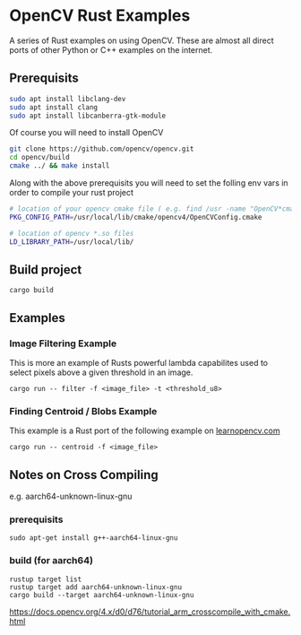 # OpenCV Rust Examples
A series of Rust examples on using OpenCV.  These are almost all direct ports of other Python or C++ examples on the internet.

## Prerequisits

``` bash
sudo apt install libclang-dev
sudo apt install clang
sudo apt install libcanberra-gtk-module
```

Of course you will need to install OpenCV

``` bash
git clone https://github.com/opencv/opencv.git
cd opencv/build
cmake ../ && make install
```

Along with the above prerequisits you will need to set the folling env vars in order to compile your rust project

``` bash
# location of your opencv cmake file ( e.g. find /usr -name "OpenCV*cmake")
PKG_CONFIG_PATH=/usr/local/lib/cmake/opencv4/OpenCVConfig.cmake

# location of opencv *.so files
LD_LIBRARY_PATH=/usr/local/lib/
```

## Build project
```
cargo build 
```

## Examples
### Image Filtering Example
This is more an example of Rusts powerful lambda capabilites used to select pixels above a given threshold in an image.

```
cargo run -- filter -f <image_file> -t <threshold_u8>
```



### Finding Centroid / Blobs Example
This example is a Rust port of the following example on [learnopencv.com](https://learnopencv.com/find-center-of-blob-centroid-using-opencv-cpp-python/)

```
cargo run -- centroid -f <image_file>
```




## Notes on Cross Compiling 
e.g. aarch64-unknown-linux-gnu 
### prerequisits
```
sudo apt-get install g++-aarch64-linux-gnu
```

### build (for aarch64)
```
rustup target list
rustup target add aarch64-unknown-linux-gnu 
cargo build --target aarch64-unknown-linux-gnu
```

https://docs.opencv.org/4.x/d0/d76/tutorial_arm_crosscompile_with_cmake.html